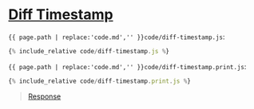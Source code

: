 # [Diff Timestamp](code.zip)

`{{ page.path | replace:'code.md','' }}code/diff-timestamp.js`:

```js
{% include_relative code/diff-timestamp.js %}
```

`{{ page.path | replace:'code.md','' }}code/diff-timestamp.print.js`:

```js
{% include_relative code/diff-timestamp.print.js %}
```

> [Response](response/diff-timestamp.js)
